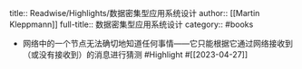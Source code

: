 title:: Readwise/Highlights/数据密集型应用系统设计
author:: [[Martin Kleppmann]]
full-title:: 数据密集型应用系统设计
category:: #books

- 网络中的一个节点无法确切地知道任何事情——它只能根据它通过网络接收到（或没有接收到）的消息进行猜测 #Highlight #[[2023-04-27]]